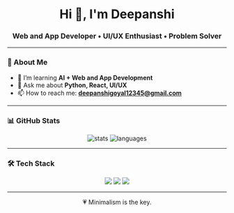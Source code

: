 <h1 align="center">Hi 👋, I'm Deepanshi</h1>
<h3 align="center">Web and App Developer • UI/UX Enthusiast • Problem Solver</h3>

---

### 🌸 About Me
- 🌱 I’m learning **AI + Web and App Development**
- 💬 Ask me about **Python, React, UI/UX**
- 📫 How to reach me: **deepanshigoyal12345@gmail.com**

---

### 📊 GitHub Stats
<p align="center">
  <img src="https://github-readme-stats.vercel.app/api?username=Deeps-G&show_icons=true&theme=rose_pine&hide_border=true" alt="stats" />
  <img src="https://github-readme-stats.vercel.app/api/top-langs/?username=Deeps-G&layout=compact&theme=rose_pine&hide_border=true" alt="languages" />
</p>

---

### 🛠️ Tech Stack
<p align="center">
  <img src="https://img.shields.io/badge/Python-3776AB?style=for-the-badge&logo=python&logoColor=white" />
  <img src="https://img.shields.io/badge/React-20232A?style=for-the-badge&logo=react&logoColor=61DAFB" />
  <img src="https://img.shields.io/badge/JavaScript-F7DF1E?style=for-the-badge&logo=javascript&logoColor=black" />
</p>

---

<p align="center">💗 Minimalism is the key.</p>
